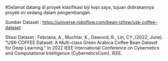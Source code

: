 #Selamat datang di proyek klasifikasi biji kopi saya, tujuan didirakannya proyek ini sedang dalam pengembangan.

Sumber Dataset : https://universe.roboflow.com/bean-izhxw/usk-coffee-dataset

Sitasi Dataset : Febriana, A., Muchtar, K., Dawood, R., Lin, CY.,(2022, June). "USK-COFFEE Dataset: A Multi-class Green Arabica Coffee Bean Dataset for Deep Learning​." In 2022 IEEE International Conference on Cybernetics and Computational Intelligence (CyberneticsCom). IEEE.
